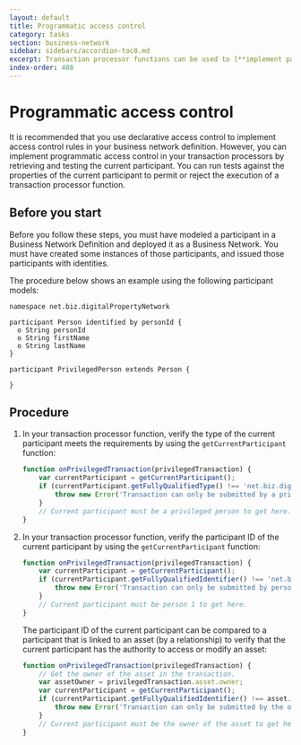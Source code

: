 ```yaml
---
layout: default
title: Programmatic access control
category: tasks
section: business-network
sidebar: sidebars/accordion-toc0.md
excerpt: Transaction processor functions can be used to [**implement participant-based access control**](../managing/current-participant.html) by checking the participant type and identifier.
index-order: 408
---
```


# Programmatic access control

It is recommended that you use declarative access control to implement access control rules in your business network definition.
However, you can implement programmatic access control in your transaction processors by retrieving and testing the current participant.
You can run tests against the properties of the current participant to permit or reject the execution of a transaction processor function.

## Before you start

Before you follow these steps, you must have modeled a participant in a Business
Network Definition and deployed it as a Business Network. You must have created
some instances of those participants, and issued those participants with identities.

The procedure below shows an example using the following participant models:

```
namespace net.biz.digitalPropertyNetwork

participant Person identified by personId {
  o String personId
  o String firstName
  o String lastName
}

participant PrivilegedPerson extends Person {

}
```

## Procedure

1. In your transaction processor function, verify the type of the current participant
   meets the requirements by using the `getCurrentParticipant` function:

   ```javascript
   function onPrivilegedTransaction(privilegedTransaction) {
       var currentParticipant = getCurrentParticipant();
       if (currentParticipant.getFullyQualifiedType() !== 'net.biz.digitalPropertyNetwork.PrivilegedPerson') {
           throw new Error('Transaction can only be submitted by a privileged person');
       }
       // Current participant must be a privileged person to get here.
   }
   ```

2. In your transaction processor function, verify the participant ID of the current
   participant by using the `getCurrentParticipant` function:

   ```javascript
   function onPrivilegedTransaction(privilegedTransaction) {
       var currentParticipant = getCurrentParticipant();
       if (currentParticipant.getFullyQualifiedIdentifier() !== 'net.biz.digitalPropertyNetwork.Person#PERSON_1') {
           throw new Error('Transaction can only be submitted by person 1');
       }
       // Current participant must be person 1 to get here.
   }
   ```

   The participant ID of the current participant can be compared to a participant
   that is linked to an asset (by a relationship) to verify that the current
   participant has the authority to access or modify an asset:

   ```javascript
   function onPrivilegedTransaction(privilegedTransaction) {
       // Get the owner of the asset in the transaction.
       var assetOwner = privilegedTransaction.asset.owner;
       var currentParticipant = getCurrentParticipant();
       if (currentParticipant.getFullyQualifiedIdentifier() !== asset.owner.getFullyQualifiedIdentifier()) {
           throw new Error('Transaction can only be submitted by the owner of the asset');
       }
       // Current participant must be the owner of the asset to get here.
   }
   ```
